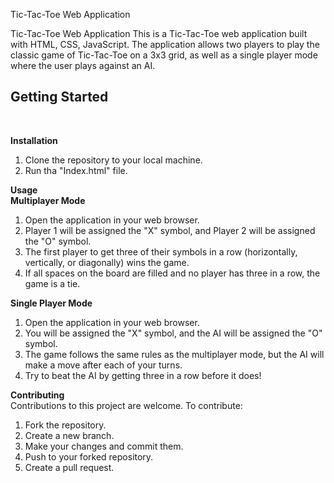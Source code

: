 
Tic-Tac-Toe Web Application

Tic-Tac-Toe Web Application 
This is a Tic-Tac-Toe web application built with HTML, CSS, JavaScript. The application allows two players to play the classic game of Tic-Tac-Toe on a 3x3 grid, as well as a single player mode where the user plays against an AI.

<h2>Getting Started</h2></br>

<b>Installation</b></br>
1. Clone the repository to your local machine.</br>
2. Run tha "Index.html" file.</br>

<b></b>
<b>Usage</b></br>
<b>Multiplayer Mode</b></br>
1. Open the application in your web browser.</br>
2. Player 1 will be assigned the "X" symbol, and Player 2 will be assigned the "O" symbol.</br>
3. The first player to get three of their symbols in a row (horizontally, vertically, or diagonally) wins the game.</br>
4. If all spaces on the board are filled and no player has three in a row, the game is a tie.</br>

<b>Single Player Mode</b></br>
1. Open the application in your web browser.</br>
2. You will be assigned the "X" symbol, and the AI will be assigned the "O" symbol.</br>
3. The game follows the same rules as the multiplayer mode, but the AI will make a move after each of your turns.</br>
4. Try to beat the AI by getting three in a row before it does!</br>

<b>Contributing</b></br>
Contributions to this project are welcome. To contribute:</br>

1. Fork the repository.</br>
2. Create a new branch.</br>
3. Make your changes and commit them.</br>
4. Push to your forked repository.</br>
5. Create a pull request.</br>
